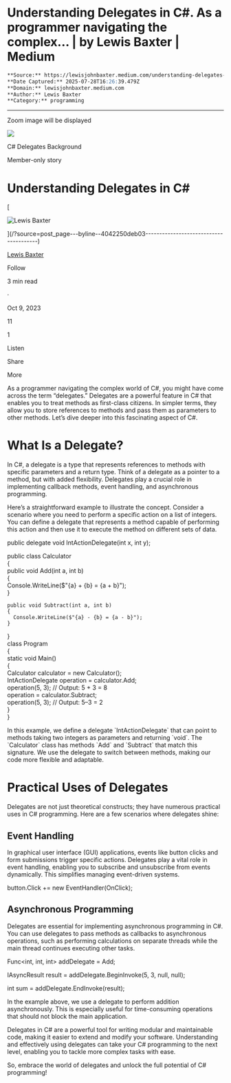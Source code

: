 # Understanding Delegates in C#. As a programmer navigating the complex… | by Lewis Baxter | Medium

```markdown
**Source:** https://lewisjohnbaxter.medium.com/understanding-delegates-in-c-4042250deb03
**Date Captured:** 2025-07-28T16:26:39.479Z
**Domain:** lewisjohnbaxter.medium.com
**Author:** Lewis Baxter
**Category:** programming
```

---

Zoom image will be displayed

![](https://miro.medium.com/v2/resize:fit:700/1*LJXzkzDxmAX1da2uTtvejQ.jpeg)

C# Delegates Background

Member-only story

# Understanding Delegates in C#

[

![Lewis Baxter](https://miro.medium.com/v2/resize:fill:64:64/1*Dh4M2aeu1XS7RaNv0Ltb0A.jpeg)





](/?source=post_page---byline--4042250deb03---------------------------------------)

[Lewis Baxter](/?source=post_page---byline--4042250deb03---------------------------------------)

Follow

3 min read

·

Oct 9, 2023

11

1

Listen

Share

More

As a programmer navigating the complex world of C#, you might have come across the term “delegates.” Delegates are a powerful feature in C# that enables you to treat methods as first-class citizens. In simpler terms, they allow you to store references to methods and pass them as parameters to other methods. Let’s dive deeper into this fascinating aspect of C#.

# What Is a Delegate?

In C#, a delegate is a type that represents references to methods with specific parameters and a return type. Think of a delegate as a pointer to a method, but with added flexibility. Delegates play a crucial role in implementing callback methods, event handling, and asynchronous programming.

Here’s a straightforward example to illustrate the concept. Consider a scenario where you need to perform a specific action on a list of integers. You can define a delegate that represents a method capable of performing this action and then use it to execute the method on different sets of data.

public delegate void IntActionDelegate(int x, int y);  
  
public class Calculator  
{  
    public void Add(int a, int b)  
    {  
      Console.WriteLine($"{a} + {b} = {a + b}");  
    }  
  
    public void Subtract(int a, int b)  
    {  
      Console.WriteLine($"{a} - {b} = {a - b}");  
    }  
}  
class Program  
{  
    static void Main()  
    {  
      Calculator calculator = new Calculator();  
      IntActionDelegate operation = calculator.Add;  
      operation(5, 3); // Output: 5 + 3 = 8  
      operation = calculator.Subtract;  
      operation(5, 3); // Output: 5–3 = 2  
    }  
}

In this example, we define a delegate \`IntActionDelegate\` that can point to methods taking two integers as parameters and returning \`void\`. The \`Calculator\` class has methods \`Add\` and \`Subtract\` that match this signature. We use the delegate to switch between methods, making our code more flexible and adaptable.

# Practical Uses of Delegates

Delegates are not just theoretical constructs; they have numerous practical uses in C# programming. Here are a few scenarios where delegates shine:

## Event Handling

In graphical user interface (GUI) applications, events like button clicks and form submissions trigger specific actions. Delegates play a vital role in event handling, enabling you to subscribe and unsubscribe from events dynamically. This simplifies managing event-driven systems.

button.Click += new EventHandler(OnClick);

## Asynchronous Programming

Delegates are essential for implementing asynchronous programming in C#. You can use delegates to pass methods as callbacks to asynchronous operations, such as performing calculations on separate threads while the main thread continues executing other tasks.

Func<int, int, int\> addDelegate \= Add;  
  
IAsyncResult result \= addDelegate.BeginInvoke(5, 3, null, null);  
  
int sum \= addDelegate.EndInvoke(result);

In the example above, we use a delegate to perform addition asynchronously. This is especially useful for time-consuming operations that should not block the main application.

Delegates in C# are a powerful tool for writing modular and maintainable code, making it easier to extend and modify your software. Understanding and effectively using delegates can take your C# programming to the next level, enabling you to tackle more complex tasks with ease.

So, embrace the world of delegates and unlock the full potential of C# programming!